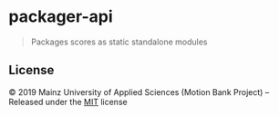 [comment]: # (ACHTUNG! This is an autogenerated file and will be automatically overwritten)
[comment]: # (To edit its contents please refer to the project dir '.readme')

# packager-api

> Packages scores as static standalone modules




## License

:copyright: 2019 Mainz University of Applied Sciences (Motion Bank Project) – 
Released under the [MIT](https://github.com/motionbank-js/packager-api/blob/master/LICENSE) license

